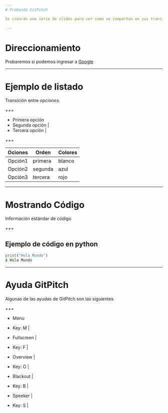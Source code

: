 ```yaml
---
# Probando GitPitch

Se crearán una serie de slides para ver como se comportan en sus transiciones

---
```

# Direccionamiento 

Probaremos si podemos ingresar a [Google](http://www.google.cl)

---

# Ejemplo de listado

Transición entre *opciones*.

+++

- Primera opción
- Segunda opción |
- Tercera opción |

+++

Ociones | Orden | Colores 
 --- | --- | --- 
Opción1 | primera | blanco
Opción2 | segunda | azul
Opción3 | tercera | rojo

---

# Mostrando Código

Información estándar de código

+++

## Ejemplo de código en python

```python
print("Hola Mundo")
$ Hola Mundo
```

---

# Ayuda GitPitch

Algunas de las ayudas de GitPitch son las siguientes

+++ 

* Menu
 - Key: M |
* Fullscreen |
 - Key: F |
* Overview |
 - Key: O |
* Blackout |
 - Key: B |
* Speeker |
 - Key: S |